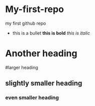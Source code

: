 My-first-repo
=============

my first github repo

* this is a bullet 
**this is bold** 
*this is italic* 

Another heading
================

#larger heading
## slightly smaller heading
### even smaller heading 

